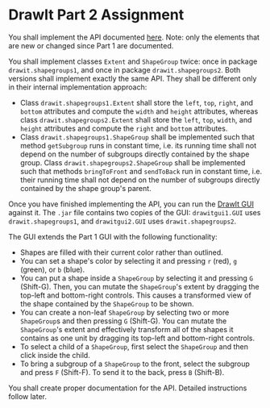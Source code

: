# DrawIt Part 2 Assignment

You shall implement the API documented [here](https://btj.github.io/drawit_part2_docs/index.html).
Note: only the elements that are new or changed since Part 1 are documented.

You shall implement classes `Extent` and `ShapeGroup` twice: once in package `drawit.shapegroups1`, and once in package `drawit.shapegroups2`. Both versions shall implement exactly the same API. They shall be different only in their internal implementation approach:
- Class `drawit.shapegroups1.Extent` shall store the `left`, `top`, `right`, and `bottom` attributes and compute the `width` and `height` attributes, whereas class `drawit.shapegroups2.Extent` shall store the `left`, `top`, `width`, and `height` attributes and compute the `right` and `bottom` attributes.
- Class `drawit.shapegroups1.ShapeGroup` shall be implemented such that method `getSubgroup` runs in constant time, i.e. its running time shall not depend on the number of subgroups directly contained by the shape group. Class `drawit.shapegroups2.ShapeGroup` shall be implemented such that methods `bringToFront` and `sendToBack` run in constant time, i.e. their running time shall not depend on the number of subgroups directly contained by the shape group's parent.

Once you have finished implementing the API, you can run the [DrawIt GUI](https://github.com/btj/drawit_part2/releases/download/1/drawitgui_part2.jar) against it. The `.jar` file contains two copies of the GUI: `drawitgui1.GUI` uses `drawit.shapegroups1`, and `drawitgui2.GUI` uses `drawit.shapegroups2`.

The GUI extends the Part 1 GUI with the following functionality:
- Shapes are filled with their current color rather than outlined.
- You can set a shape's color by selecting it and pressing `r` (red), `g` (green), or `b` (blue).
- You can put a shape inside a `ShapeGroup` by selecting it and pressing `G` (Shift-G). Then, you can mutate the `ShapeGroup`'s extent by dragging the top-left and bottom-right controls. This causes a transformed view of the shape contained by the `ShapeGroup` to be shown.
- You can create a non-leaf `ShapeGroup` by selecting two or more `ShapeGroup`s and then pressing `G` (Shift-G). You can mutate the `ShapeGroup`'s extent and effectively transform all of the shapes it contains as one unit by dragging its top-left and bottom-right controls.
- To select a child of a `ShapeGroup`, first select the `ShapeGroup` and then click inside the child.
- To bring a subgroup of a `ShapeGroup` to the front, select the subgroup and press `F` (Shift-F). To send it to the back, press `B` (Shift-B).

You shall create proper documentation for the API. Detailed instructions follow later.
